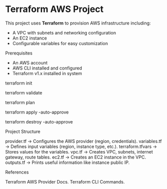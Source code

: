 # Terraform AWS Project

This project uses **Terraform** to provision AWS infrastructure including:
- A VPC with subnets and networking configuration
- An EC2 instance
- Configurable variables for easy customization

 Prerequisites
- An AWS account
- AWS CLI installed and configured 
- Terraform v1.x installed in system

terraform init

terraform validate

terraform plan

terraform apply -auto-approve

terraform destroy -auto-approve

Project Structure

provider.tf → Configures the AWS provider (region, credentials).
variables.tf → Defines input variables (region, instance type, etc.).
terraform.tfvars → Stores values for the variables.
vpc.tf → Creates VPC, subnets, internet gateway, route tables.
ec2.tf → Creates an EC2 instance in the VPC.
outputs.tf → Prints useful information like instance public IP.

References

Terraform AWS Provider Docs.
Terraform CLI Commands.

